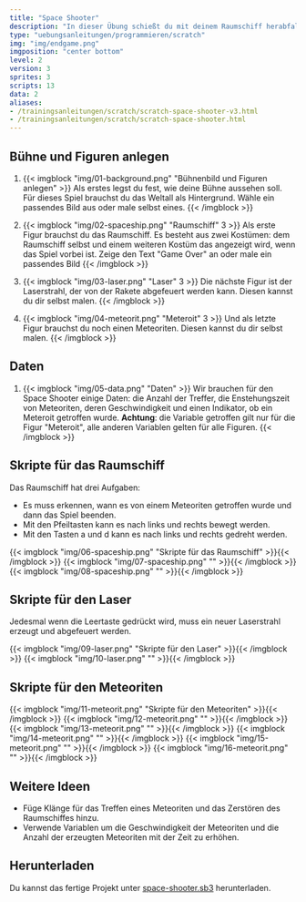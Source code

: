 ```yaml
---
title: "Space Shooter"
description: "In dieser Übung schießt du mit deinem Raumschiff herabfallende Meteoriten ab bevor sie dein Raumschiff zerstören."
type: "uebungsanleitungen/programmieren/scratch"
img: "img/endgame.png"
imgposition: "center bottom"
level: 2
version: 3
sprites: 3
scripts: 13
data: 2
aliases:
- /trainingsanleitungen/scratch/scratch-space-shooter-v3.html
- /trainingsanleitungen/scratch/scratch-space-shooter.html
---
```


## Bühne und Figuren anlegen

1. {{< imgblock "img/01-background.png" "Bühnenbild und Figuren anlegen" >}}
Als erstes legst du fest, wie deine Bühne aussehen soll. Für dieses Spiel brauchst du das Weltall als Hintergrund. Wähle ein passendes Bild aus oder male selbst eines.
{{< /imgblock >}}

2. {{< imgblock "img/02-spaceship.png" "Raumschiff" 3 >}}
Als erste Figur brauchst du das Raumschiff. Es besteht aus zwei Kostümen: dem Raumschiff selbst und einem weiteren Kostüm das angezeigt wird, wenn das Spiel vorbei ist. Zeige den Text "Game Over" an oder male ein passendes Bild
{{< /imgblock >}}

3. {{< imgblock "img/03-laser.png" "Laser" 3 >}}
Die nächste Figur ist der Laserstrahl, der von der Rakete abgefeuert werden kann. Diesen kannst du dir selbst malen.
{{< /imgblock >}}

4. {{< imgblock "img/04-meteorit.png" "Meteroit" 3 >}}
Und als letzte Figur brauchst du noch einen Meteoriten. Diesen kannst du dir selbst malen.
{{< /imgblock >}}

## Daten

1. {{< imgblock "img/05-data.png" "Daten" >}}
Wir brauchen für den Space Shooter einige Daten: die Anzahl der Treffer, die Enstehungszeit von Meteoriten, deren Geschwindigkeit und einen Indikator, ob ein Meteroit getroffen wurde. **Achtung**: die Variable getroffen gilt nur für die Figur "Meteroit", alle anderen Variablen gelten für alle Figuren.
{{< /imgblock >}}

## Skripte für das Raumschiff

Das Raumschiff hat drei Aufgaben:

* Es muss erkennen, wann es von einem Meteoriten getroffen wurde und dann das Spiel beenden.
* Mit den Pfeiltasten kann es nach links und rechts bewegt werden.
* Mit den Tasten a und d kann es nach links und rechts gedreht werden.

{{< imgblock "img/06-spaceship.png" "Skripte für das Raumschiff" >}}{{< /imgblock >}}
{{< imgblock "img/07-spaceship.png" "" >}}{{< /imgblock >}}
{{< imgblock "img/08-spaceship.png" "" >}}{{< /imgblock >}}

## Skripte für den Laser

Jedesmal wenn die Leertaste gedrückt wird, muss ein neuer Laserstrahl erzeugt und abgefeuert werden.

{{< imgblock "img/09-laser.png" "Skripte für den Laser" >}}{{< /imgblock >}}
{{< imgblock "img/10-laser.png" "" >}}{{< /imgblock >}}


## Skripte für den Meteoriten

{{< imgblock "img/11-meteorit.png" "Skripte für den Meteoriten" >}}{{< /imgblock >}}
{{< imgblock "img/12-meteorit.png" "" >}}{{< /imgblock >}}
{{< imgblock "img/13-meteorit.png" "" >}}{{< /imgblock >}}
{{< imgblock "img/14-meteorit.png" "" >}}{{< /imgblock >}}
{{< imgblock "img/15-meteorit.png" "" >}}{{< /imgblock >}}
{{< imgblock "img/16-meteorit.png" "" >}}{{< /imgblock >}}

## Weitere Ideen

* Füge Klänge für das Treffen eines Meteoriten und das Zerstören des Raumschiffes hinzu.
* Verwende Variablen um die Geschwindigkeit der Meteoriten und die Anzahl der erzeugten Meteoriten mit der Zeit zu erhöhen.

## Herunterladen

Du kannst das fertige Projekt unter [space-shooter.sb3](space-shooter.sb3) herunterladen.